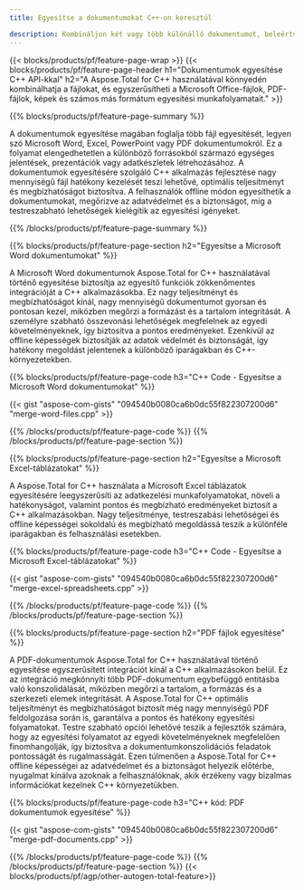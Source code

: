 ```yaml
---
title: Egyesítse a dokumentumokat C++-on keresztül 

description: Kombináljon két vagy több különálló dokumentumot, beleértve a Microsoft Word, Excel, PowerPoint, PDF és képeket a C++ alkalmazáson keresztül. Tesztelje az összevonási eredményeket online az alkalmazáson keresztül.
---
```


{{< blocks/products/pf/feature-page-wrap >}}
{{< blocks/products/pf/feature-page-header h1="Dokumentumok egyesítése C++ API-kkal" h2="A Aspose.Total for C++ használatával könnyedén kombinálhatja a fájlokat, és egyszerűsítheti a Microsoft Office-fájlok, PDF-fájlok, képek és számos más formátum egyesítési munkafolyamatait." >}}

{{% blocks/products/pf/feature-page-summary %}}

A dokumentumok egyesítése magában foglalja több fájl egyesítését, legyen szó Microsoft Word, Excel, PowerPoint vagy PDF dokumentumokról. Ez a folyamat elengedhetetlen a különböző forrásokból származó egységes jelentések, prezentációk vagy adatkészletek létrehozásához. A dokumentumok egyesítésére szolgáló C++ alkalmazás fejlesztése nagy mennyiségű fájl hatékony kezelését teszi lehetővé, optimális teljesítményt és megbízhatóságot biztosítva. A felhasználók offline módon egyesíthetik a dokumentumokat, megőrizve az adatvédelmet és a biztonságot, míg a testreszabható lehetőségek kielégítik az egyesítési igényeket. 

{{% /blocks/products/pf/feature-page-summary  %}}

{{% blocks/products/pf/feature-page-section  h2="Egyesítse a Microsoft Word dokumentumokat" %}}

A Microsoft Word dokumentumok Aspose.Total for C++ használatával történő egyesítése biztosítja az egyesítő funkciók zökkenőmentes integrációját a C++ alkalmazásokba. Ez nagy teljesítményt és megbízhatóságot kínál, nagy mennyiségű dokumentumot gyorsan és pontosan kezel, miközben megőrzi a formázást és a tartalom integritását. A személyre szabható összevonási lehetőségek megfelelnek az egyedi követelményeknek, így biztosítva a pontos eredményeket. Ezenkívül az offline képességek biztosítják az adatok védelmét és biztonságát, így hatékony megoldást jelentenek a különböző iparágakban és C++-környezetekben.


{{% blocks/products/pf/feature-page-code h3="C++ Code - Egyesítse a Microsoft Word dokumentumokat" %}}

{{< gist "aspose-com-gists" "094540b0080ca6b0dc55f822307200d6" "merge-word-files.cpp" >}}

{{% /blocks/products/pf/feature-page-code  %}}
{{% /blocks/products/pf/feature-page-section %}}

{{% blocks/products/pf/feature-page-section  h2="Egyesítse a Microsoft Excel-táblázatokat" %}}

A Aspose.Total for C++ használata a Microsoft Excel táblázatok egyesítésére leegyszerűsíti az adatkezelési munkafolyamatokat, növeli a hatékonyságot, valamint pontos és megbízható eredményeket biztosít a C++ alkalmazásokban. Nagy teljesítménye, testreszabási lehetőségei és offline képességei sokoldalú és megbízható megoldássá teszik a különféle iparágakban és felhasználási esetekben.


{{% blocks/products/pf/feature-page-code h3="C++ Code - Egyesítse a Microsoft Excel-táblázatokat" %}}

{{< gist "aspose-com-gists" "094540b0080ca6b0dc55f822307200d6" "merge-excel-spreadsheets.cpp" >}}

{{% /blocks/products/pf/feature-page-code  %}}
{{% /blocks/products/pf/feature-page-section %}}


{{% blocks/products/pf/feature-page-section  h2="PDF fájlok egyesítése" %}}

A PDF-dokumentumok Aspose.Total for C++ használatával történő egyesítése egyszerűsített integrációt kínál a C++ alkalmazásokon belül. Ez az integráció megkönnyíti több PDF-dokumentum egybefüggő entitásba való konszolidálását, miközben megőrzi a tartalom, a formázás és a szerkezeti elemek integritását. A Aspose.Total for C++ optimális teljesítményt és megbízhatóságot biztosít még nagy mennyiségű PDF feldolgozása során is, garantálva a pontos és hatékony egyesítési folyamatokat. Testre szabható opciói lehetővé teszik a fejlesztők számára, hogy az egyesítési folyamatot az egyedi követelményeknek megfelelően finomhangolják, így biztosítva a dokumentumkonszolidációs feladatok pontosságát és rugalmasságát. Ezen túlmenően a Aspose.Total for C++ offline képességei az adatvédelmet és a biztonságot helyezik előtérbe, nyugalmat kínálva azoknak a felhasználóknak, akik érzékeny vagy bizalmas információkat kezelnek C++ környezetükben.

{{% blocks/products/pf/feature-page-code h3="C++ kód: PDF dokumentumok egyesítése" %}}

{{< gist "aspose-com-gists" "094540b0080ca6b0dc55f822307200d6" "merge-pdf-documents.cpp" >}}

{{% /blocks/products/pf/feature-page-code  %}}
{{% /blocks/products/pf/feature-page-section %}}
{{< blocks/products/pf/agp/other-autogen-total-feature>}}